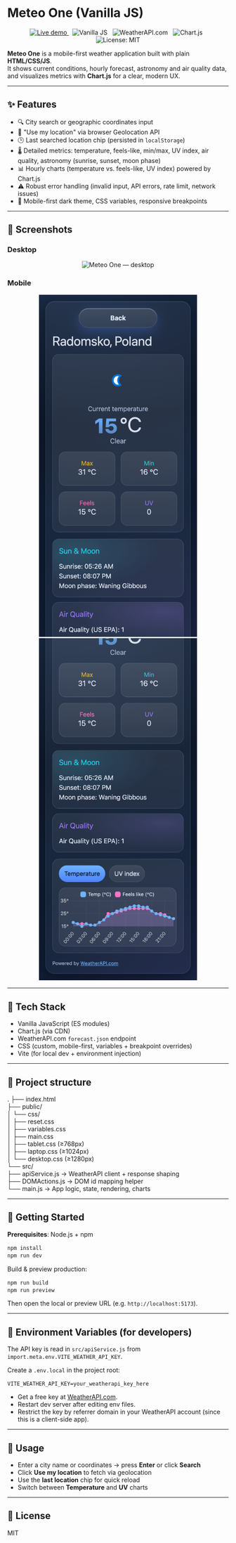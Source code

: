 # Meteo One (Vanilla JS)

<p align="center">
  <a href="https://meteo-one-blaszczakdevs-projects.vercel.app">
    <img alt="Live demo" src="https://img.shields.io/badge/Live%20demo-Vercel-000?logo=vercel&logoColor=white" />
  </a>
  &nbsp;
  <img alt="Vanilla JS" src="https://img.shields.io/badge/HTML%2FCSS%2FJS-Vanilla-informational" />
  &nbsp;
  <img alt="WeatherAPI.com" src="https://img.shields.io/badge/API-WeatherAPI.com-blue" />
  &nbsp;
  <img alt="Chart.js" src="https://img.shields.io/badge/Charts-Chart.js-orange" />
  &nbsp;
  <img alt="License: MIT" src="https://img.shields.io/badge/License-MIT-green" />
</p>

**Meteo One** is a mobile-first weather application built with plain **HTML/CSS/JS**.  
It shows current conditions, hourly forecast, astronomy and air quality data, and visualizes metrics with **Chart.js** for a clear, modern UX.

---

## ✨ Features

- 🔍 City search or geographic coordinates input
- 📍 "Use my location" via browser Geolocation API
- 🕒 Last searched location chip (persisted in `localStorage`)
- 🌡️ Detailed metrics: temperature, feels-like, min/max, UV index, air quality, astronomy (sunrise, sunset, moon phase)
- 📊 Hourly charts (temperature vs. feels-like, UV index) powered by Chart.js
- ⚠️ Robust error handling (invalid input, API errors, rate limit, network issues)
- 🎨 Mobile-first dark theme, CSS variables, responsive breakpoints

---

## 📸 Screenshots

### Desktop

<p align="center">
  <img src="public/screenshot-desktop.png" alt="Meteo One — desktop" width="1000">
</p>

### Mobile

<p align="center">
  <img src="public/screenshot-mobile-hero.png" alt="Meteo One — mobile hero" width="360">
  <img src="public/screenshot-mobile-charts.png" alt="Meteo One — mobile charts" width="360">
</p>

---

## 🧱 Tech Stack

- Vanilla JavaScript (ES modules)
- Chart.js (via CDN)
- WeatherAPI.com `forecast.json` endpoint
- CSS (custom, mobile-first, variables + breakpoint overrides)
- Vite (for local dev + environment injection)

---

## 📂 Project structure

.
├── index.html  
├── public/  
│ └── css/  
│ ├── reset.css  
│ ├── variables.css  
│ ├── main.css  
│ ├── tablet.css (≥768px)  
│ ├── laptop.css (≥1024px)  
│ └── desktop.css (≥1280px)  
└── src/  
 ├── apiService.js → WeatherAPI client + response shaping  
 ├── DOMActions.js → DOM id mapping helper  
 └── main.js → App logic, state, rendering, charts

---

## 🚀 Getting Started

**Prerequisites**: Node.js + npm

```bash
npm install
npm run dev
```

Build & preview production:

```bash
npm run build
npm run preview
```

Then open the local or preview URL (e.g. `http://localhost:5173`).

---

## 🔑 Environment Variables (for developers)

The API key is read in `src/apiService.js` from `import.meta.env.VITE_WEATHER_API_KEY`.

Create a `.env.local` in the project root:

```
VITE_WEATHER_API_KEY=your_weatherapi_key_here
```

- Get a free key at [WeatherAPI.com](https://www.weatherapi.com/).
- Restart dev server after editing env files.
- Restrict the key by referrer domain in your WeatherAPI account (since this is a client-side app).

---

## 📝 Usage

- Enter a city name or coordinates → press **Enter** or click **Search**
- Click **Use my location** to fetch via geolocation
- Use the **last location** chip for quick reload
- Switch between **Temperature** and **UV** charts

---

## 📄 License

MIT
